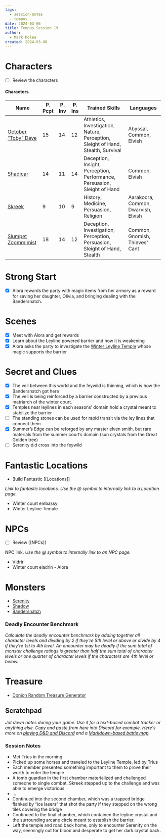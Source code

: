 ```yaml
---
tags:
  - session-notes
  - tempus
date: 2024-03-06
title: Tempus Session 19
author:
  - Mark Molea
created: 2024-03-06
---
```









# Characters

- [ ] Review the characters

#### Characters

|Name|P. Pcpt|P. Inv|P. Ins|Trained Skills|Languages|
|---|---|---|---|---|---|
|[October “Toby” Daye](/02---characters/main-party/october-toby-daye)|15|14|12|Athletics, Investigation, Nature, Perception, Sleight of Hand, Stealth, Survival|Abyssal, Common, Elvish|
|[Shadicar](/02---characters/main-party/shadicar)|14|11|14|Deception, Insight, Perception, Performance, Persuasion, Sleight of Hand|Common, Elvish|
|[Skreek](/02---characters/main-party/skreek)|9|10|9|History, Medicine, Persuasion, Religion|Aarakocra, Common, Dwarvish, Elvish|
|[Slumpet Zoommimist](/02---characters/main-party/slumpet-zoommimist)|18|14|12|Deception, Investigation, Perception, Persuasion, Sleight of Hand, Stealth|Common, Gnomish, Thieves' Cant|

  
  

# Strong Start

- [x] Alora rewards the party with magic items from her armory as a reward for saving her daughter, Olivia, and bringing dealing with the Bandersnatch.

# Scenes

- [x] Meet with Alora and get rewards
- [x] Learn about the Leyline powered barrier and how it is weakening
- [x] Alora asks the party to investigate the [Winter Leyline Temple](/03---locations/winter-leyline-temple) whose magic supports the barrier

# Secret and Clues

- [x] The veil between this world and the feywild is thinning, which is how the Bandersnatch got here
- [x] The veil is being reinforced by a barrier constructed by a previous matriarch of the winter court.
- [x] Temples near leylines in each seasons’ domain hold a crystal meant to stabilize the barrier
- [ ] The standing stones can be used for rapid transit via the ley lines that connect them
- [x] Summer’s Edge can be reforged by any master elven smith, but rare materials from the summer court’s domain (sun crystals from the Great Golden tree)
- [ ] Serenity did cross into the feywild

# Fantastic Locations

- Build Fantastic [[Locations]]

_Link to fantastic locations. Use the @ symbol to internally link to a Location page._

- Winter court embassy
- Winter Leyline Temple

# NPCs

- [ ] Review [[NPCs]]

NPC link. _Use the @ symbol to internally link to an NPC page._

- [Vidrir](/02---characters/allies/vidrir)
- Winter court eladrin - Alora

# Monsters

- [Serenity](/02---characters/adversaries/serenity)
- [Shadow](/02---characters/monsters/shadow)
- [Bandersnatch](/02---characters/monsters/bandersnatch)

  

### **Deadly Encounter Benchmark**

_Calculate the deadly encounter benchmark by adding together all character levels and dividing by 2 if they're 5th level or above or divide by 4 if they're 1st to 4th level. An encounter may be deadly if the sum total of monster challenge ratings is greater than half the sum total of character levels or one quarter of character levels if the characters are 4th level or below._

# Treasure

- [Donjon Random Treasure Generator](https://donjon.bin.sh/5e/random/#type=treasure;treasure-cr=4;treasure-loot_type=treasure_hoard)

  

## Scratchpad

_Jot down notes during your game. Use it for a text-based combat tracker or anything else. Copy and paste from here into Discord for example. Here's more on [playing D&D and Discord](https://slyflourish.com/playing_dnd_over_discord.html) and a [Markdown-based battle map](https://slyflourish.com/text-based_battle_maps.html)._

### Session Notes

- Met Trius in the morning
- PIcked up some horses and traveled to the Leyline Temple, led by Trius
- Each member presented something important to them to prove their worth to enter the temple
- A tomb guardian in the first chamber materialized and challenged someone to single combat. Skreek stepped up to the challenge and was able to emerge victorious
- …
- Continued into the second chamber, which was a trapped bridge flanked by “ice lasers” that shot the party if they stepped on the wrong tiles covering the bridge
- Continued to the final chamber, which contained the leyline crystal and the surrounding arcane circle meant to establish the barrier.
- Left the temple and road back home, only to encounter Serenity on the way, seemingly out for blood and desperate to get her dark crystal back.